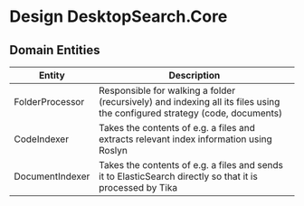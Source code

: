 ﻿# Design DesktopSearch.Core

## Domain Entities

| Entity          | Description                                                                                    |
|-----------------|------------------------------------------------------------------------------------------------|
| FolderProcessor | Responsible for walking a folder (recursively) and indexing all its files using the configured strategy (code, documents)|
| CodeIndexer     | Takes the contents of e.g. a files and extracts relevant index information using Roslyn        |
| DocumentIndexer | Takes the contents of e.g. a files and sends it to ElasticSearch directly so that it is processed by Tika |

